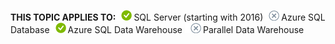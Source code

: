 <Token>**THIS TOPIC APPLIES TO:**![yes](../../Images/Image/ImageNotContaina/yes.png)SQL Server (starting with 2016)![no](../../Images/Image/ImageNotContaina/no.png)Azure SQL Database![yes](../../Images/Image/ImageNotContaina/yes.png)Azure SQL Data Warehouse ![no](../../Images/Image/ImageNotContaina/no.png)Parallel Data Warehouse </Token>